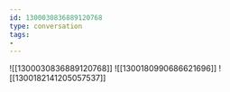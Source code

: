 ```yaml
---
id: 1300030836889120768
type: conversation
tags:
- 
---
```

![[1300030836889120768]]
![[1300180990686621696]]
![[1300182141205057537]]

